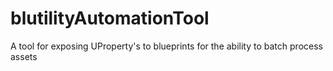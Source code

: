 # blutilityAutomationTool
A tool for exposing UProperty's to blueprints for the ability to batch process assets
